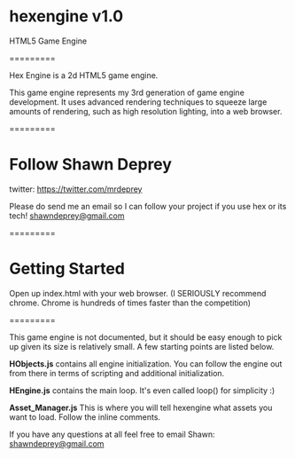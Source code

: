 hexengine v1.0
=========

HTML5 Game Engine

=========

Hex Engine is a 2d HTML5 game engine.

This game engine represents my 3rd generation of game engine development. It uses advanced rendering techniques
to squeeze large amounts of rendering, such as high resolution lighting, into a web browser.

=========

Follow Shawn Deprey
=========

twitter: https://twitter.com/mrdeprey

Please do send me an email so I can follow your project if you use hex or its tech! shawndeprey@gmail.com

=========

Getting Started
=========

Open up index.html with your web browser. (I SERIOUSLY recommend chrome. Chrome is hundreds of times faster than the competition)

=========

This game engine is not documented, but it should be easy enough to pick up given its size is relatively small. A few starting points are listed below.

**HObjects.js** contains all engine initialization. You can follow the engine out from there in terms of scripting and additional initialization.

**HEngine.js** contains the main loop. It's even called loop() for simplicity :)

**Asset_Manager.js** This is where you will tell hexengine what assets you want to load. Follow the inline comments.

If you have any questions at all feel free to email Shawn: shawndeprey@gmail.com
